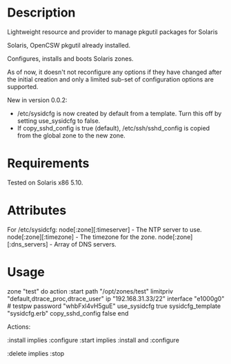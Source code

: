 
Description
==========

Lightweight resource and provider to manage pkgutil packages for Solaris


Solaris, OpenCSW pkgutil already installed.


Configures, installs and boots Solaris zones.

As of now, it doesn't not reconfigure any options if they have changed
after the initial creation and only a limited sub-set of configuration
options are supported.

New in version 0.0.2:

* /etc/sysidcfg is now created by default from a template.  Turn this off by setting use_sysidcfg to false.
* If copy_sshd_config is true (default), /etc/ssh/sshd_config is copied from the global zone to the new zone.

Requirements
===========

Tested on Solaris x86 5.10.

Attributes
=========

For /etc/sysidcfg:
  node[:zone][:timeserver] - The NTP server to use.
  node[:zone][:timezone] - The timezone for the zone.
  node[:zone][:dns_servers] - Array of DNS servers.


Usage
====

  zone "test" do
    action :start
    path "/opt/zones/test"
    limitpriv "default,dtrace_proc,dtrace_user"
    ip "192.168.31.33/22"
    interface "e1000g0"
    # testpw
    password "whbFxl4vH5guE"
    use_sysidcfg true
    sysidcfg_template "sysidcfg.erb"
    copy_sshd_config false
  end
  
  
Actions:

:install implies :configure
:start implies :install and :configure

:delete implies :stop
